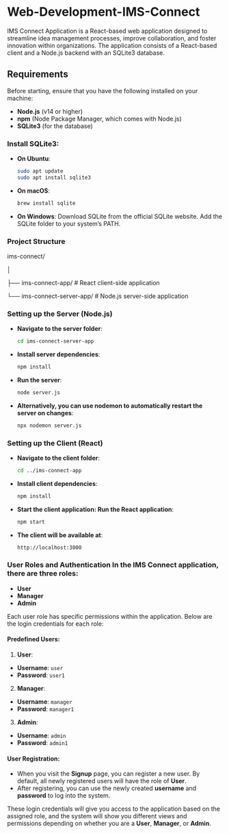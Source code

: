 # Web-Development-IMS-Connect
IMS Connect Application is a React-based web application designed to streamline idea management processes, improve collaboration, and foster innovation within organizations. The application consists of a React-based client and a Node.js backend with an SQLite3 database.

## Requirements

Before starting, ensure that you have the following installed on your machine:

- **Node.js** (v14 or higher)
- **npm** (Node Package Manager, which comes with Node.js)
- **SQLite3** (for the database)

### Install SQLite3:

- **On Ubuntu**:
  ```bash
  sudo apt update
  sudo apt install sqlite3
- **On macOS**:
  ```bash
  brew install sqlite
- **On Windows**:
Download SQLite from the official SQLite website.
Add the SQLite folder to your system’s PATH.


### Project Structure

ims-connect/

│

├── ims-connect-app/                  # React client-side application

└── ims-connect-server-app/           # Node.js server-side application

### Setting up the Server (Node.js)

- **Navigate to the server folder**:
  ```bash
  cd ims-connect-server-app

- **Install server dependencies**:
   ```bash
   npm install

- **Run the server**:
  ```bash
  node server.js

- **Alternatively, you can use nodemon to automatically restart the server on changes**:
  ```bash
  npx nodemon server.js

### Setting up the Client (React)
- **Navigate to the client folder**:
  ```bash
  cd ../ims-connect-app

- **Install client dependencies**:
  ```bash
  npm install

- **Start the client application: Run the React application**:
  ```bash
  npm start

- **The client will be available at**:
   ```bash
   http://localhost:3000

### User Roles and Authentication In the IMS Connect application, there are three roles: 
* **User**
* **Manager**
* **Admin**

Each user role has specific permissions within the application.
Below are the login credentials for each role:
  #### Predefined Users:
1. **User**:
  * **Username**: `user`
  * **Password**: `user1`
2. **Manager**:
  * **Username**: `manager`
  * **Password**: `manager1`
3. **Admin**:
  * **Username**: `admin`
  * **Password**: `admin1`
#### User Registration:
* When you visit the **Signup** page, you can register a new user. By default, all newly registered users will have the role of **User**.
* After registering, you can use the newly created **username** and **password** to log into the system.

These login credentials will give you access to the application based on the assigned role, and the system will show you different views and permissions depending on whether you are a **User**, **Manager**, or **Admin**.

